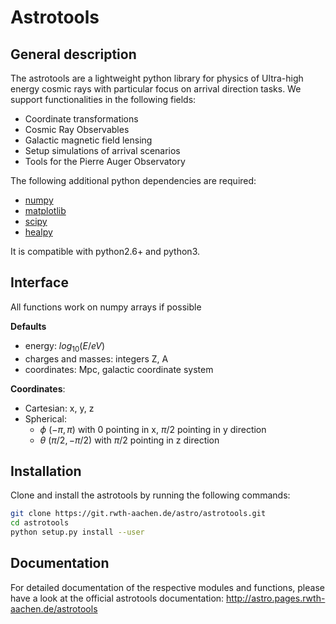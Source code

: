 # Astrotools

## General description

The astrotools are a lightweight python library for physics of Ultra-high energy
cosmic rays with particular focus on arrival direction tasks. We support
functionalities in the following fields:

* Coordinate transformations
* Cosmic Ray Observables
* Galactic magnetic field lensing
* Setup simulations of arrival scenarios
* Tools for the Pierre Auger Observatory

The following additional python dependencies are required:

* [numpy](https://github.com/numpy/numpy)
* [matplotlib](https://github.com/matplotlib/matplotlib)
* [scipy](https://github.com/scipy/scipy)
* [healpy](https://github.com/healpy/healpy)

It is compatible with python2.6+ and python3.

## Interface
All functions work on numpy arrays if possible

__Defaults__
* energy: $`log_{10}(E / eV)`$
* charges and masses: integers Z, A
* coordinates: Mpc, galactic coordinate system

__Coordinates__:
* Cartesian: x, y, z
* Spherical:
    * $`\phi`$ $`(-\pi, \pi)`$ with 0 pointing in x, $`\pi/2`$ pointing in y direction
    * $`\theta`$ $`(\pi/2, -\pi/2)`$ with $`\pi/2`$ pointing in z direction

## Installation

Clone and install the astrotools by running the following commands:

```bash
git clone https://git.rwth-aachen.de/astro/astrotools.git
cd astrotools
python setup.py install --user
```

## Documentation
For detailed documentation of the respective modules and functions, please have
a look at the official astrotools documentation:
http://astro.pages.rwth-aachen.de/astrotools
